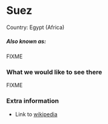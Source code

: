 # Suez

Country: Egypt (Africa)

##### Also known as:

FIXME

### What we would like to see there

FIXME

### Extra information

- Link to [wikipedia](https://wikipedia.org/FIXME)

